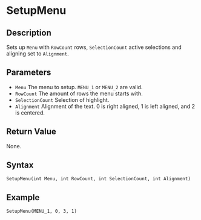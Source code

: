 # SetupMenu

## Description
Sets up `Menu` with `RowCount` rows, `SelectionCount` active selections and aligning set to `Alignment`.

## Parameters
- `Menu`
The menu to setup. `MENU_1` or `MENU_2` are valid.
- `RowCount`
The amount of rows the menu starts with.
- `SelectionCount`
Selection of highlight.
- `Alignment`
Alignment of the text. 0 is right aligned, 1 is left aligned, and 2 is centered.

## Return Value
None.

## Syntax
```
SetupMenu(int Menu, int RowCount, int SelectionCount, int Alignment)
```

## Example
```
SetupMenu(MENU_1, 0, 3, 1)
```